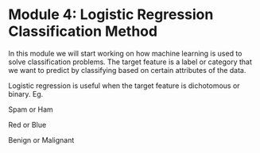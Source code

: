 # Module 4: Logistic Regression Classification Method

In this module we will start working on how machine learning is used to solve classification problems. The target feature is a label or category that we want to predict by classifying based on certain attributes of the data.

Logistic regression is useful when the target feature is dichotomous or binary. Eg.

Spam or Ham

Red or Blue

Benign or Malignant
